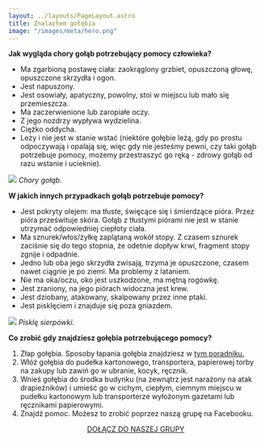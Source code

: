 ```yaml
---
layout: ../layouts/PageLayout.astro
title: Znalazłem gołębia
image: "/images/meta/hero.png"
---
```

**Jak wygląda chory gołąb potrzebujący pomocy człowieka?**
* Ma zgarbioną postawę ciała: zaokrąglony grzbiet, opuszczoną głowę, opuszczone skrzydła i ogon.
* Jest napuszony.
* Jest osowiały, apatyczny, powolny, stoi w miejscu lub mało się przemieszcza.
* Ma zaczerwienione lub zaropiałe oczy.
* Z jego nozdrzy wypływa wydzielina.
* Ciężko oddycha.
* Leży i nie jest w stanie wstać (niektóre gołębie leżą, gdy po prostu odpoczywają i opalają się, więc gdy nie jesteśmy pewni, czy taki gołąb potrzebuje pomocy, możemy przestraszyć go ręką - zdrowy gołąb od razu wstanie i ucieknie).

![](/images/posts/Znalazłem%20gołębia/Chory%20gołąbek.jpg)
*Chory gołąb.*

**W jakich innych przypadkach gołąb potrzebuje pomocy?**
* Jest pokryty olejem: ma tłuste, święcące się i śmierdzące pióra. Przez pióra prześwituje skóra. Gołąb z tłustymi piórami nie jest w stanie utrzymać odpowiedniej ciepłoty ciała. 
* Ma sznurek/włos/żyłkę zaplątaną wokół stopy. Z czasem sznurek zaciśnie się do tego stopnia, że odetnie dopływ krwi, fragment stopy zgnije i odpadnie.
* Jedno lub oba jego skrzydła zwisają, trzyma je opuszczone, czasem nawet ciągnie je po ziemi. Ma problemy z lataniem.
* Nie ma oka/oczu, oko jest uszkodzone, ma mętną rogówkę.
* Jest zraniony, na jego piórach widoczna jest krew.
* Jest dziobany, atakowany, skalpowany przez inne ptaki.
* Jest pisklęciem i znajduje się poza gniazdem.

 ![](/images/posts/Znalazłem%20gołębia/Sierpówka.jpg)
*Pisklę sierpówki.*

**Co zrobić gdy znajdziesz gołębia potrzebującego pomocy?**
1. Złap gołębia. Sposoby łapania gołębia znajdziesz w [tym poradniku.](poradniki/jak-z%C5%82apa%C4%87-go%C5%82%C4%99bia-potrzebuj%C4%85cego-pomocy)
2. Włóż gołębia do pudełka kartonowego, transportera, papierowej torby na zakupy lub zawiń go w ubranie, kocyk, ręcznik.
3. Wnieś gołębia do środka budynku (na zewnątrz jest narażony na atak drapieżników) i umieść go w cichym, ciepłym, ciemnym miejscu w pudełku kartonowym lub transporterze wyłożonym gazetami lub ręcznikami papierowymi.
4. Znajdź pomoc. Możesz to zrobić poprzez naszą grupę na Facebooku.

<div class="help-btn-container">
    <a class="button button-peach" href='https://www.facebook.com/groups/783765922151332'>DOŁĄCZ DO NASZEJ GRUPY</a>
</div>

<style>
    .help-btn-container {
        text-align: center;
    }
</style>